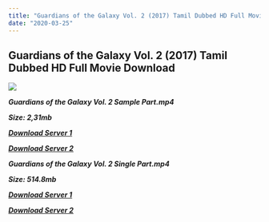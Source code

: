 ```yaml
---
title: "Guardians of the Galaxy Vol. 2 (2017) Tamil Dubbed HD Full Movie Download"
date: "2020-03-25"
---
```


## Guardians of the Galaxy Vol. 2 (2017) Tamil Dubbed HD Full Movie Download

![](https://images.moviebuff.com/79f31023-4d00-4a1b-92da-47d5d10cfa37?w=1000)

**_Guardians of the Galaxy Vol. 2 Sample Part.mp4_**

**_Size: 2,31mb_**

**_[Download Server 1](http://du.wetransfer.vip/files/Tamil{5adf554ba90925c4992f0fe8eae1093bfca14c1a880041370a5a335b793ae9c1}20Dubbed{5adf554ba90925c4992f0fe8eae1093bfca14c1a880041370a5a335b793ae9c1}20Movies/Tamil{5adf554ba90925c4992f0fe8eae1093bfca14c1a880041370a5a335b793ae9c1}202017{5adf554ba90925c4992f0fe8eae1093bfca14c1a880041370a5a335b793ae9c1}20Dubbed{5adf554ba90925c4992f0fe8eae1093bfca14c1a880041370a5a335b793ae9c1}20Movies/Guardians{5adf554ba90925c4992f0fe8eae1093bfca14c1a880041370a5a335b793ae9c1}20of{5adf554ba90925c4992f0fe8eae1093bfca14c1a880041370a5a335b793ae9c1}20the{5adf554ba90925c4992f0fe8eae1093bfca14c1a880041370a5a335b793ae9c1}20Galaxy{5adf554ba90925c4992f0fe8eae1093bfca14c1a880041370a5a335b793ae9c1}20Vol-2{5adf554ba90925c4992f0fe8eae1093bfca14c1a880041370a5a335b793ae9c1}20(2017)/Guardians{5adf554ba90925c4992f0fe8eae1093bfca14c1a880041370a5a335b793ae9c1}20of{5adf554ba90925c4992f0fe8eae1093bfca14c1a880041370a5a335b793ae9c1}20the{5adf554ba90925c4992f0fe8eae1093bfca14c1a880041370a5a335b793ae9c1}20Galaxy{5adf554ba90925c4992f0fe8eae1093bfca14c1a880041370a5a335b793ae9c1}20Vol.{5adf554ba90925c4992f0fe8eae1093bfca14c1a880041370a5a335b793ae9c1}202{5adf554ba90925c4992f0fe8eae1093bfca14c1a880041370a5a335b793ae9c1}20(2017){5adf554ba90925c4992f0fe8eae1093bfca14c1a880041370a5a335b793ae9c1}20BDRip/Guardians{5adf554ba90925c4992f0fe8eae1093bfca14c1a880041370a5a335b793ae9c1}20of{5adf554ba90925c4992f0fe8eae1093bfca14c1a880041370a5a335b793ae9c1}20the{5adf554ba90925c4992f0fe8eae1093bfca14c1a880041370a5a335b793ae9c1}20Galaxy{5adf554ba90925c4992f0fe8eae1093bfca14c1a880041370a5a335b793ae9c1}20Vol.{5adf554ba90925c4992f0fe8eae1093bfca14c1a880041370a5a335b793ae9c1}202{5adf554ba90925c4992f0fe8eae1093bfca14c1a880041370a5a335b793ae9c1}20(2017){5adf554ba90925c4992f0fe8eae1093bfca14c1a880041370a5a335b793ae9c1}20BDRip{5adf554ba90925c4992f0fe8eae1093bfca14c1a880041370a5a335b793ae9c1}20Sample{5adf554ba90925c4992f0fe8eae1093bfca14c1a880041370a5a335b793ae9c1}20(640x360).mp4)_**

**_[Download Server 2](http://du.wetransfer.vip/files/Tamil{5adf554ba90925c4992f0fe8eae1093bfca14c1a880041370a5a335b793ae9c1}20Dubbed{5adf554ba90925c4992f0fe8eae1093bfca14c1a880041370a5a335b793ae9c1}20Movies/Tamil{5adf554ba90925c4992f0fe8eae1093bfca14c1a880041370a5a335b793ae9c1}202017{5adf554ba90925c4992f0fe8eae1093bfca14c1a880041370a5a335b793ae9c1}20Dubbed{5adf554ba90925c4992f0fe8eae1093bfca14c1a880041370a5a335b793ae9c1}20Movies/Guardians{5adf554ba90925c4992f0fe8eae1093bfca14c1a880041370a5a335b793ae9c1}20of{5adf554ba90925c4992f0fe8eae1093bfca14c1a880041370a5a335b793ae9c1}20the{5adf554ba90925c4992f0fe8eae1093bfca14c1a880041370a5a335b793ae9c1}20Galaxy{5adf554ba90925c4992f0fe8eae1093bfca14c1a880041370a5a335b793ae9c1}20Vol-2{5adf554ba90925c4992f0fe8eae1093bfca14c1a880041370a5a335b793ae9c1}20(2017)/Guardians{5adf554ba90925c4992f0fe8eae1093bfca14c1a880041370a5a335b793ae9c1}20of{5adf554ba90925c4992f0fe8eae1093bfca14c1a880041370a5a335b793ae9c1}20the{5adf554ba90925c4992f0fe8eae1093bfca14c1a880041370a5a335b793ae9c1}20Galaxy{5adf554ba90925c4992f0fe8eae1093bfca14c1a880041370a5a335b793ae9c1}20Vol.{5adf554ba90925c4992f0fe8eae1093bfca14c1a880041370a5a335b793ae9c1}202{5adf554ba90925c4992f0fe8eae1093bfca14c1a880041370a5a335b793ae9c1}20(2017){5adf554ba90925c4992f0fe8eae1093bfca14c1a880041370a5a335b793ae9c1}20BDRip/Guardians{5adf554ba90925c4992f0fe8eae1093bfca14c1a880041370a5a335b793ae9c1}20of{5adf554ba90925c4992f0fe8eae1093bfca14c1a880041370a5a335b793ae9c1}20the{5adf554ba90925c4992f0fe8eae1093bfca14c1a880041370a5a335b793ae9c1}20Galaxy{5adf554ba90925c4992f0fe8eae1093bfca14c1a880041370a5a335b793ae9c1}20Vol.{5adf554ba90925c4992f0fe8eae1093bfca14c1a880041370a5a335b793ae9c1}202{5adf554ba90925c4992f0fe8eae1093bfca14c1a880041370a5a335b793ae9c1}20(2017){5adf554ba90925c4992f0fe8eae1093bfca14c1a880041370a5a335b793ae9c1}20BDRip{5adf554ba90925c4992f0fe8eae1093bfca14c1a880041370a5a335b793ae9c1}20Sample{5adf554ba90925c4992f0fe8eae1093bfca14c1a880041370a5a335b793ae9c1}20(640x360).mp4)_**

**_Guardians of the Galaxy Vol. 2 Single Part.mp4_**

**_Size: 514.8mb_**

**_[Download Server 1](http://du.wetransfer.vip/files/Tamil{5adf554ba90925c4992f0fe8eae1093bfca14c1a880041370a5a335b793ae9c1}20Dubbed{5adf554ba90925c4992f0fe8eae1093bfca14c1a880041370a5a335b793ae9c1}20Movies/Tamil{5adf554ba90925c4992f0fe8eae1093bfca14c1a880041370a5a335b793ae9c1}202017{5adf554ba90925c4992f0fe8eae1093bfca14c1a880041370a5a335b793ae9c1}20Dubbed{5adf554ba90925c4992f0fe8eae1093bfca14c1a880041370a5a335b793ae9c1}20Movies/Guardians{5adf554ba90925c4992f0fe8eae1093bfca14c1a880041370a5a335b793ae9c1}20of{5adf554ba90925c4992f0fe8eae1093bfca14c1a880041370a5a335b793ae9c1}20the{5adf554ba90925c4992f0fe8eae1093bfca14c1a880041370a5a335b793ae9c1}20Galaxy{5adf554ba90925c4992f0fe8eae1093bfca14c1a880041370a5a335b793ae9c1}20Vol-2{5adf554ba90925c4992f0fe8eae1093bfca14c1a880041370a5a335b793ae9c1}20(2017)/Guardians{5adf554ba90925c4992f0fe8eae1093bfca14c1a880041370a5a335b793ae9c1}20of{5adf554ba90925c4992f0fe8eae1093bfca14c1a880041370a5a335b793ae9c1}20the{5adf554ba90925c4992f0fe8eae1093bfca14c1a880041370a5a335b793ae9c1}20Galaxy{5adf554ba90925c4992f0fe8eae1093bfca14c1a880041370a5a335b793ae9c1}20Vol.{5adf554ba90925c4992f0fe8eae1093bfca14c1a880041370a5a335b793ae9c1}202{5adf554ba90925c4992f0fe8eae1093bfca14c1a880041370a5a335b793ae9c1}20(2017){5adf554ba90925c4992f0fe8eae1093bfca14c1a880041370a5a335b793ae9c1}20BDRip/Guardians{5adf554ba90925c4992f0fe8eae1093bfca14c1a880041370a5a335b793ae9c1}20of{5adf554ba90925c4992f0fe8eae1093bfca14c1a880041370a5a335b793ae9c1}20the{5adf554ba90925c4992f0fe8eae1093bfca14c1a880041370a5a335b793ae9c1}20Galaxy{5adf554ba90925c4992f0fe8eae1093bfca14c1a880041370a5a335b793ae9c1}20Vol.{5adf554ba90925c4992f0fe8eae1093bfca14c1a880041370a5a335b793ae9c1}202{5adf554ba90925c4992f0fe8eae1093bfca14c1a880041370a5a335b793ae9c1}20(2017){5adf554ba90925c4992f0fe8eae1093bfca14c1a880041370a5a335b793ae9c1}20BDRip{5adf554ba90925c4992f0fe8eae1093bfca14c1a880041370a5a335b793ae9c1}20Single{5adf554ba90925c4992f0fe8eae1093bfca14c1a880041370a5a335b793ae9c1}20Part{5adf554ba90925c4992f0fe8eae1093bfca14c1a880041370a5a335b793ae9c1}20(640x360).mp4)_**

**_[Download Server 2](http://du.wetransfer.vip/files/Tamil{5adf554ba90925c4992f0fe8eae1093bfca14c1a880041370a5a335b793ae9c1}20Dubbed{5adf554ba90925c4992f0fe8eae1093bfca14c1a880041370a5a335b793ae9c1}20Movies/Tamil{5adf554ba90925c4992f0fe8eae1093bfca14c1a880041370a5a335b793ae9c1}202017{5adf554ba90925c4992f0fe8eae1093bfca14c1a880041370a5a335b793ae9c1}20Dubbed{5adf554ba90925c4992f0fe8eae1093bfca14c1a880041370a5a335b793ae9c1}20Movies/Guardians{5adf554ba90925c4992f0fe8eae1093bfca14c1a880041370a5a335b793ae9c1}20of{5adf554ba90925c4992f0fe8eae1093bfca14c1a880041370a5a335b793ae9c1}20the{5adf554ba90925c4992f0fe8eae1093bfca14c1a880041370a5a335b793ae9c1}20Galaxy{5adf554ba90925c4992f0fe8eae1093bfca14c1a880041370a5a335b793ae9c1}20Vol-2{5adf554ba90925c4992f0fe8eae1093bfca14c1a880041370a5a335b793ae9c1}20(2017)/Guardians{5adf554ba90925c4992f0fe8eae1093bfca14c1a880041370a5a335b793ae9c1}20of{5adf554ba90925c4992f0fe8eae1093bfca14c1a880041370a5a335b793ae9c1}20the{5adf554ba90925c4992f0fe8eae1093bfca14c1a880041370a5a335b793ae9c1}20Galaxy{5adf554ba90925c4992f0fe8eae1093bfca14c1a880041370a5a335b793ae9c1}20Vol.{5adf554ba90925c4992f0fe8eae1093bfca14c1a880041370a5a335b793ae9c1}202{5adf554ba90925c4992f0fe8eae1093bfca14c1a880041370a5a335b793ae9c1}20(2017){5adf554ba90925c4992f0fe8eae1093bfca14c1a880041370a5a335b793ae9c1}20BDRip/Guardians{5adf554ba90925c4992f0fe8eae1093bfca14c1a880041370a5a335b793ae9c1}20of{5adf554ba90925c4992f0fe8eae1093bfca14c1a880041370a5a335b793ae9c1}20the{5adf554ba90925c4992f0fe8eae1093bfca14c1a880041370a5a335b793ae9c1}20Galaxy{5adf554ba90925c4992f0fe8eae1093bfca14c1a880041370a5a335b793ae9c1}20Vol.{5adf554ba90925c4992f0fe8eae1093bfca14c1a880041370a5a335b793ae9c1}202{5adf554ba90925c4992f0fe8eae1093bfca14c1a880041370a5a335b793ae9c1}20(2017){5adf554ba90925c4992f0fe8eae1093bfca14c1a880041370a5a335b793ae9c1}20BDRip{5adf554ba90925c4992f0fe8eae1093bfca14c1a880041370a5a335b793ae9c1}20Single{5adf554ba90925c4992f0fe8eae1093bfca14c1a880041370a5a335b793ae9c1}20Part{5adf554ba90925c4992f0fe8eae1093bfca14c1a880041370a5a335b793ae9c1}20(640x360).mp4)_**
